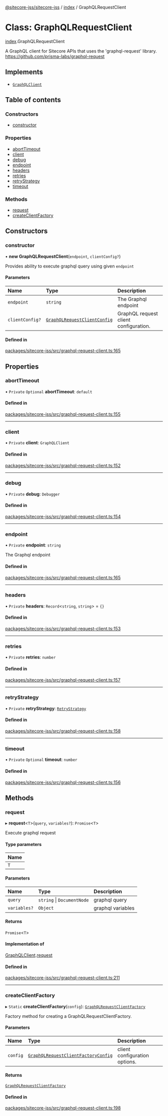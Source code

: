 [@sitecore-jss/sitecore-jss](../README.md) / [index](../modules/index.md) / GraphQLRequestClient

# Class: GraphQLRequestClient

[index](../modules/index.md).GraphQLRequestClient

A GraphQL client for Sitecore APIs that uses the 'graphql-request' library.
https://github.com/prisma-labs/graphql-request

## Implements

- [`GraphQLClient`](../interfaces/index.GraphQLClient.md)

## Table of contents

### Constructors

- [constructor](index.GraphQLRequestClient.md#constructor)

### Properties

- [abortTimeout](index.GraphQLRequestClient.md#aborttimeout)
- [client](index.GraphQLRequestClient.md#client)
- [debug](index.GraphQLRequestClient.md#debug)
- [endpoint](index.GraphQLRequestClient.md#endpoint)
- [headers](index.GraphQLRequestClient.md#headers)
- [retries](index.GraphQLRequestClient.md#retries)
- [retryStrategy](index.GraphQLRequestClient.md#retrystrategy)
- [timeout](index.GraphQLRequestClient.md#timeout)

### Methods

- [request](index.GraphQLRequestClient.md#request)
- [createClientFactory](index.GraphQLRequestClient.md#createclientfactory)

## Constructors

### constructor

• **new GraphQLRequestClient**(`endpoint`, `clientConfig?`)

Provides ability to execute graphql query using given `endpoint`

#### Parameters

| Name | Type | Description |
| :------ | :------ | :------ |
| `endpoint` | `string` | The Graphql endpoint |
| `clientConfig?` | [`GraphQLRequestClientConfig`](../modules/index.md#graphqlrequestclientconfig) | GraphQL request client configuration. |

#### Defined in

[packages/sitecore-jss/src/graphql-request-client.ts:165](https://github.com/Sitecore/jss/blob/bc2477572/packages/sitecore-jss/src/graphql-request-client.ts#L165)

## Properties

### abortTimeout

• `Private` `Optional` **abortTimeout**: `default`

#### Defined in

[packages/sitecore-jss/src/graphql-request-client.ts:155](https://github.com/Sitecore/jss/blob/bc2477572/packages/sitecore-jss/src/graphql-request-client.ts#L155)

___

### client

• `Private` **client**: `GraphQLClient`

#### Defined in

[packages/sitecore-jss/src/graphql-request-client.ts:152](https://github.com/Sitecore/jss/blob/bc2477572/packages/sitecore-jss/src/graphql-request-client.ts#L152)

___

### debug

• `Private` **debug**: `Debugger`

#### Defined in

[packages/sitecore-jss/src/graphql-request-client.ts:154](https://github.com/Sitecore/jss/blob/bc2477572/packages/sitecore-jss/src/graphql-request-client.ts#L154)

___

### endpoint

• `Private` **endpoint**: `string`

The Graphql endpoint

#### Defined in

[packages/sitecore-jss/src/graphql-request-client.ts:165](https://github.com/Sitecore/jss/blob/bc2477572/packages/sitecore-jss/src/graphql-request-client.ts#L165)

___

### headers

• `Private` **headers**: `Record`\<`string`, `string`\> = `{}`

#### Defined in

[packages/sitecore-jss/src/graphql-request-client.ts:153](https://github.com/Sitecore/jss/blob/bc2477572/packages/sitecore-jss/src/graphql-request-client.ts#L153)

___

### retries

• `Private` **retries**: `number`

#### Defined in

[packages/sitecore-jss/src/graphql-request-client.ts:157](https://github.com/Sitecore/jss/blob/bc2477572/packages/sitecore-jss/src/graphql-request-client.ts#L157)

___

### retryStrategy

• `Private` **retryStrategy**: [`RetryStrategy`](../interfaces/index.RetryStrategy.md)

#### Defined in

[packages/sitecore-jss/src/graphql-request-client.ts:158](https://github.com/Sitecore/jss/blob/bc2477572/packages/sitecore-jss/src/graphql-request-client.ts#L158)

___

### timeout

• `Private` `Optional` **timeout**: `number`

#### Defined in

[packages/sitecore-jss/src/graphql-request-client.ts:156](https://github.com/Sitecore/jss/blob/bc2477572/packages/sitecore-jss/src/graphql-request-client.ts#L156)

## Methods

### request

▸ **request**\<`T`\>(`query`, `variables?`): `Promise`\<`T`\>

Execute graphql request

#### Type parameters

| Name |
| :------ |
| `T` |

#### Parameters

| Name | Type | Description |
| :------ | :------ | :------ |
| `query` | `string` \| `DocumentNode` | graphql query |
| `variables?` | `Object` | graphql variables |

#### Returns

`Promise`\<`T`\>

#### Implementation of

[GraphQLClient](../interfaces/index.GraphQLClient.md).[request](../interfaces/index.GraphQLClient.md#request)

#### Defined in

[packages/sitecore-jss/src/graphql-request-client.ts:211](https://github.com/Sitecore/jss/blob/bc2477572/packages/sitecore-jss/src/graphql-request-client.ts#L211)

___

### createClientFactory

▸ `Static` **createClientFactory**(`config`): [`GraphQLRequestClientFactory`](../modules/index.md#graphqlrequestclientfactory)

Factory method for creating a GraphQLRequestClientFactory.

#### Parameters

| Name | Type | Description |
| :------ | :------ | :------ |
| `config` | [`GraphQLRequestClientFactoryConfig`](../modules/index.md#graphqlrequestclientfactoryconfig) | client configuration options. |

#### Returns

[`GraphQLRequestClientFactory`](../modules/index.md#graphqlrequestclientfactory)

#### Defined in

[packages/sitecore-jss/src/graphql-request-client.ts:198](https://github.com/Sitecore/jss/blob/bc2477572/packages/sitecore-jss/src/graphql-request-client.ts#L198)
